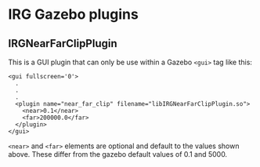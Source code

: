 IRG Gazebo plugins
==================================
IRGNearFarClipPlugin
----------------------------------

This is a GUI plugin that can only be use within a Gazebo `<gui>` tag like this:

```
<gui fullscreen='0'>
  .
  .
  .
  <plugin name="near_far_clip" filename="libIRGNearFarClipPlugin.so">
    <near>0.1</near>
    <far>200000.0</far>
  </plugin>
</gui>
```

`<near>` and `<far>` elements are optional and default to the values shown
above. These differ from the gazebo default values of 0.1 and 5000.

